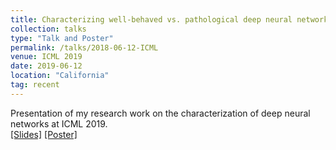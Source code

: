 ```yaml
---
title: Characterizing well-behaved vs. pathological deep neural networks
collection: talks
type: "Talk and Poster"
permalink: /talks/2018-06-12-ICML
venue: ICML 2019
date: 2019-06-12
location: "California"
tag: recent
---
```



Presentation of my research work on the characterization of deep neural networks at ICML 2019.<br>
[[Slides]](/files/2019-06-12-ICML-talk.pdf) [[Poster]](/files/2019-06-12-ICML-poster.pdf) <br><br>

